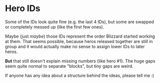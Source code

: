 # Hero IDs

Some of the IDs look quite fine (e.g. the last 4 IDs),
but some are swapped or completely messed up (like the first few ones).

Maybe (just *maybe*) those IDs represent the order Blizzard started working at them.
That seems possible, because heros released together are still in group and
it would actually make no sense to assign lower IDs to later heros.

**But** that still doesn't explain missing numbers (like hero #1).
The huge gaps seem quite normal to separate "blocks", but tiny gaps are weird.

If anyone has any idea about a structure behind the ideas, please tell me :)
